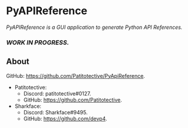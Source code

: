 # PyAPIReference
_PyAPIReference is a GUI application to generate Python API References._

### _WORK IN PROGRESS._

About
---
GitHub: https://github.com/Patitotective/PyApiReference.
- Patitotective:
	- Discord: patitotective#0127.
	- GitHub: https://github.com/Patitotective.
- Sharkface:
	- Discord: Sharkface#9495.
	- GitHub: https://github.com/devp4.
